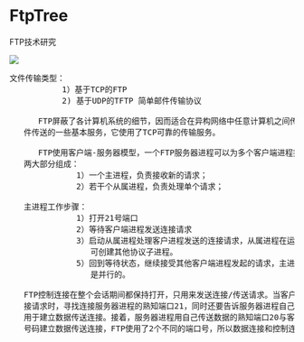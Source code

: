 # FtpTree
FTP技术研究

![](https://i.imgur.com/ixGGvXn.png)

<pre>
文件传输类型：
           1）基于TCP的FTP
           2) 基于UDP的TFTP 简单邮件传输协议

      FTP屏蔽了各计算机系统的细节，因而适合在异构网络中任意计算机之间传送文件。FTP只提供文
   件传送的一些基本服务，它使用了TCP可靠的传输服务。

      FTP使用客户端-服务器模型，一个FTP服务器进程可以为多个客户端进程提供服务。FTP服务器有
   两大部分组成：
              1）一个主进程，负责接收新的请求；
              2）若干个从属进程，负责处理单个请求；

   主进程工作步骤：
              1）打开21号端口
              2）等待客户端进程发送连接请求
              3）启动从属进程处理客户进程发送的连接请求，从属进程在运行期间可能根据需要
                 可创建其他协议子进程。
              5）回到等待状态，继续接受其他客户端进程发起的请求，主进程与从属进程的处理
                 是并行的。

   FTP控制连接在整个会话期间都保持打开，只用来发送连接/传送请求。当客户进程向服务器发送连
   接请求时，寻找连接服务器进程的熟知端口21，同时还要告诉服务器进程自己的另一个端口号码，
   用于建立数据传送连接。接着，服务器进程用自己传送数据的熟知端口20与客户进程所提供的端口
   号码建立数据传送连接，FTP使用了2个不同的端口号，所以数据连接和控制连接不会混乱。
</pre>